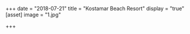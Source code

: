 +++
date = "2018-07-21"
title = "Kostamar Beach Resort"
display = "true"
[asset]
image =  "1.jpg"

+++
